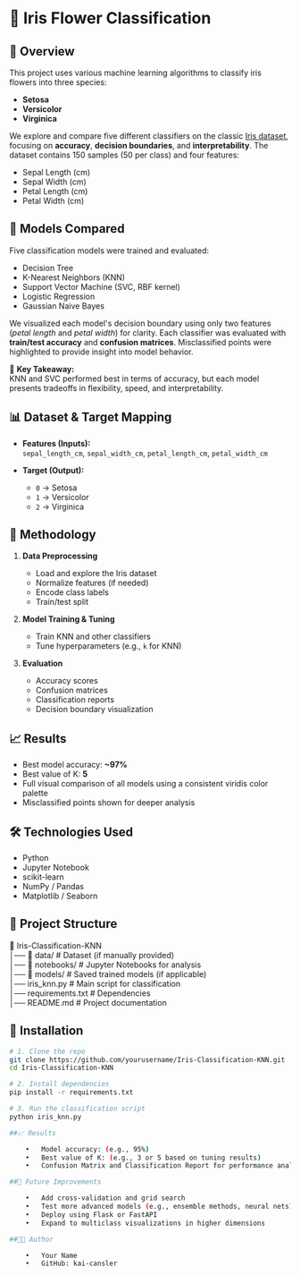 # 🌸 Iris Flower Classification

## 📌 Overview

This project uses various machine learning algorithms to classify iris flowers into three species:

- **Setosa**
- **Versicolor**
- **Virginica**

We explore and compare five different classifiers on the classic [Iris dataset](https://scikit-learn.org/stable/auto_examples/datasets/plot_iris_dataset.html), focusing on **accuracy**, **decision boundaries**, and **interpretability**. The dataset contains 150 samples (50 per class) and four features:

- Sepal Length (cm)
- Sepal Width (cm)
- Petal Length (cm)
- Petal Width (cm)

## 🤖 Models Compared

Five classification models were trained and evaluated:

- Decision Tree
- K-Nearest Neighbors (KNN)
- Support Vector Machine (SVC, RBF kernel)
- Logistic Regression
- Gaussian Naive Bayes

We visualized each model's decision boundary using only two features (*petal length* and *petal width*) for clarity. Each classifier was evaluated with **train/test accuracy** and **confusion matrices**. Misclassified points were highlighted to provide insight into model behavior.

📌 **Key Takeaway:**  
KNN and SVC performed best in terms of accuracy, but each model presents tradeoffs in flexibility, speed, and interpretability.

## 📊 Dataset & Target Mapping

- **Features (Inputs):**  
  `sepal_length_cm`, `sepal_width_cm`, `petal_length_cm`, `petal_width_cm`

- **Target (Output):**  
  - `0` → Setosa  
  - `1` → Versicolor  
  - `2` → Virginica

## 🚀 Methodology

1. **Data Preprocessing**
   - Load and explore the Iris dataset
   - Normalize features (if needed)
   - Encode class labels
   - Train/test split

2. **Model Training & Tuning**
   - Train KNN and other classifiers
   - Tune hyperparameters (e.g., `k` for KNN)

3. **Evaluation**
   - Accuracy scores
   - Confusion matrices
   - Classification reports
   - Decision boundary visualization

## 📈 Results

- Best model accuracy: **~97%**
- Best value of K: **5**
- Full visual comparison of all models using a consistent viridis color palette
- Misclassified points shown for deeper analysis

## 🛠️ Technologies Used

- Python
- Jupyter Notebook
- scikit-learn
- NumPy / Pandas
- Matplotlib / Seaborn

## 📂 Project Structure

📁 Iris-Classification-KNN  
│── 📂 data/                # Dataset (if manually provided)  
│── 📂 notebooks/           # Jupyter Notebooks for analysis  
│── 📂 models/              # Saved trained models (if applicable)  
│── iris_knn.py            # Main script for classification  
│── requirements.txt       # Dependencies  
│── README.md              # Project documentation  

## 🔧 Installation

```bash
# 1. Clone the repo
git clone https://github.com/yourusername/Iris-Classification-KNN.git
cd Iris-Classification-KNN

# 2. Install dependencies
pip install -r requirements.txt

# 3. Run the classification script
python iris_knn.py

##📈 Results

	•	Model accuracy: (e.g., 95%)
	•	Best value of K: (e.g., 3 or 5 based on tuning results)
	•	Confusion Matrix and Classification Report for performance analysis

##🌱 Future Improvements

	•	Add cross-validation and grid search
	•	Test more advanced models (e.g., ensemble methods, neural nets)
	•	Deploy using Flask or FastAPI
	•	Expand to multiclass visualizations in higher dimensions

##👨‍💻 Author

	•	Your Name
	•	GitHub: kai-cansler

